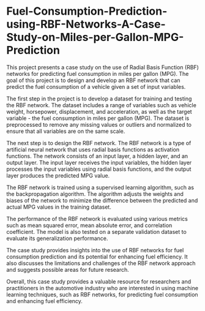 # Fuel-Consumption-Prediction-using-RBF-Networks-A-Case-Study-on-Miles-per-Gallon-MPG-Prediction
This project presents a case study on the use of Radial Basis Function (RBF) networks for predicting fuel consumption in miles per gallon (MPG). The goal of this project is to design and develop an RBF network that can predict the fuel consumption of a vehicle given a set of input variables.

The first step in the project is to develop a dataset for training and testing the RBF network. The dataset includes a range of variables such as vehicle weight, horsepower, displacement, and acceleration, as well as the target variable - the fuel consumption in miles per gallon (MPG). The dataset is preprocessed to remove any missing values or outliers and normalized to ensure that all variables are on the same scale.

The next step is to design the RBF network. The RBF network is a type of artificial neural network that uses radial basis functions as activation functions. The network consists of an input layer, a hidden layer, and an output layer. The input layer receives the input variables, the hidden layer processes the input variables using radial basis functions, and the output layer produces the predicted MPG value.

The RBF network is trained using a supervised learning algorithm, such as the backpropagation algorithm. The algorithm adjusts the weights and biases of the network to minimize the difference between the predicted and actual MPG values in the training dataset.

The performance of the RBF network is evaluated using various metrics such as mean squared error, mean absolute error, and correlation coefficient. The model is also tested on a separate validation dataset to evaluate its generalization performance.

The case study provides insights into the use of RBF networks for fuel consumption prediction and its potential for enhancing fuel efficiency. It also discusses the limitations and challenges of the RBF network approach and suggests possible areas for future research.

Overall, this case study provides a valuable resource for researchers and practitioners in the automotive industry who are interested in using machine learning techniques, such as RBF networks, for predicting fuel consumption and enhancing fuel efficiency.
